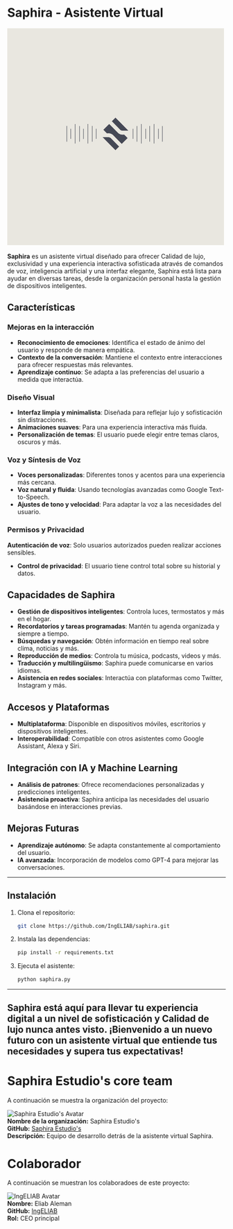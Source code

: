 # Saphira - Asistente Virtual
![CyberPassGen](Saphira_Logo.png)

**Saphira** es un asistente virtual diseñado para ofrecer Calidad de lujo, exclusividad y una experiencia interactiva sofisticada através de comandos de voz, inteligencia artificial y una interfaz elegante, Saphira está lista para ayudar en diversas tareas, desde la organización personal hasta la gestión de dispositivos inteligentes.

## Características

### Mejoras en la interacción
- **Reconocimiento de emociones**: Identifica el estado de ánimo del usuario y responde de manera empática.
- **Contexto de la conversación**: Mantiene el contexto entre interacciones para ofrecer respuestas más relevantes.
- **Aprendizaje continuo**: Se adapta a las preferencias del usuario a medida que interactúa.

### Diseño Visual
- **Interfaz limpia y minimalista**: Diseñada para reflejar lujo y sofisticación sin distracciones.
- **Animaciones suaves**: Para una experiencia interactiva más fluida.
- **Personalización de temas**: El usuario puede elegir entre temas claros, oscuros y más.

### Voz y Síntesis de Voz
- **Voces personalizadas**: Diferentes tonos y acentos para una experiencia más cercana.
- **Voz natural y fluida**: Usando tecnologías avanzadas como Google Text-to-Speech.
- **Ajustes de tono y velocidad**: Para adaptar la voz a las necesidades del usuario.

### Permisos y Privacidad                                                                                             
**Autenticación de voz**: Solo usuarios autorizados pueden realizar acciones sensibles.
- **Control de privacidad**: El usuario tiene control total sobre su historial y datos.

## Capacidades de Saphira

- **Gestión de dispositivos inteligentes**: Controla luces, termostatos y más en el hogar.
- **Recordatorios y tareas programadas**: Mantén tu agenda organizada y siempre a tiempo.
- **Búsquedas y navegación**: Obtén información en tiempo real sobre clima, noticias y más.
- **Reproducción de medios**: Controla tu música, podcasts, videos y más.
- **Traducción y multilingüismo**: Saphira puede comunicarse en varios idiomas.
- **Asistencia en redes sociales**: Interactúa con plataformas como Twitter, Instagram y más.

## Accesos y Plataformas

- **Multiplataforma**: Disponible en dispositivos móviles, escritorios y dispositivos inteligentes.
- **Interoperabilidad**: Compatible con otros asistentes como Google Assistant, Alexa y Siri.

## Integración con IA y Machine Learning

- **Análisis de patrones**: Ofrece recomendaciones personalizadas y predicciones inteligentes.
- **Asistencia proactiva**: Saphira anticipa las necesidades del usuario basándose en interacciones previas.

## Mejoras Futuras

- **Aprendizaje autónomo**: Se adapta constantemente al comportamiento del usuario.
- **IA avanzada**: Incorporación de modelos como GPT-4 para mejorar las conversaciones.

---

## Instalación

1. Clona el repositorio:
   ```bash
   git clone https://github.com/IngELIAB/saphira.git
   ```

2. Instala las dependencias:
   ```bash
   pip install -r requirements.txt
   ```

3. Ejecuta el asistente:
   ```bash
   python saphira.py
   ```

---

**Saphira** está aquí para llevar tu experiencia digital a un nivel de sofisticación y Calidad de lujo nunca antes visto. ¡Bienvenido a un nuevo futuro con un asistente virtual que entiende tus necesidades y supera tus expectativas!
---
# Saphira Estudio's core team

A continuación se muestra la organización del proyecto:

![Saphira Estudio's Avatar](https://github.com/SaphiraEstudios.png)  
**Nombre de la organización:** Saphira Estudio's  
**GitHub:** [Saphira Estudio's](https://github.com/saphira-estudios)  
**Descripción:** Equipo de desarrollo detrás de la asistente virtual Saphira.

# Colaborador

A continuación se muestran los colaboradoes de este proyecto:

![IngELIAB Avatar](https://github.com/IngELIAB.png)  
**Nombre:** Eliab Aleman  
**GitHub:** [IngELIAB](https://github.com/IngELIAB)  
**Rol:** CEO principal
